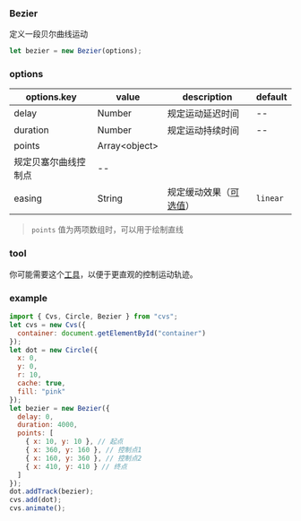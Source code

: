### Bezier

定义一段贝尔曲线运动

```js
let bezier = new Bezier(options);
```

### options

| options.key | value          | description                            | default  |
| ----------- | -------------- | -------------------------------------- | -------- |
| delay       | Number         | 规定运动延迟时间                       | --       |
| duration    | Number         | 规定运动持续时间                       | --       |
| points      | Array\<object> 
| 规定贝塞尔曲线控制点                   | --       |
| easing      | String         | 规定缓动效果（[可选值](/docs/track.html#easing)） | `linear` |

> `points` 值为两项数组时，可以用于绘制直线

### tool

你可能需要这个[工具](https://hamger.github.io/demo/bezier/bezier.html)，以便于更直观的控制运动轨迹。

### example

```js
import { Cvs, Circle, Bezier } from "cvs";
let cvs = new Cvs({
  container: document.getElementById("container")
});
let dot = new Circle({
  x: 0,
  y: 0,
  r: 10,
  cache: true,
  fill: "pink"
});
let bezier = new Bezier({
  delay: 0,
  duration: 4000,
  points: [
    { x: 10, y: 10 }, // 起点
    { x: 360, y: 160 }, // 控制点1
    { x: 160, y: 360 }, // 控制点2
    { x: 410, y: 410 } // 终点
  ]
});
dot.addTrack(bezier);
cvs.add(dot);
cvs.animate();
```
